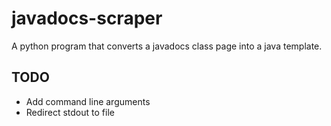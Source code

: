 # javadocs-scraper

A python program that converts a javadocs class page into a java template.

## TODO
- Add command line arguments
- Redirect stdout to file
